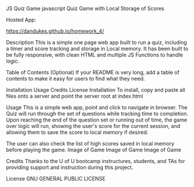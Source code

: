 JS Quiz Game
javascript Quiz Game with Local Storage of Scores

Hosted App:

https://dandukes.github.io/homework_4/

Description
This is a simple one page web app built to run a quiz, including a timer and score tracking and storage in Local memory. It has been built to be fully responsive, with clean HTML and multiple JS Functions to handle logic.

Table of Contents (Optional)
If your README is very long, add a table of contents to make it easy for users to find what they need.

Installation
Usage
Credits
License
Installation
To install, copy and paste all files onto a server and point the server root at index.html

Usage
This is a simple web app, point and click to navigate in browser. The Quiz will run through the set of questions while tracking time to completion. Upon reaching the end of the question set or running out of time, the game over logic will run, showing the user's score for the current session, and allowing them to save the score to local memory if desired.

The user can also check the list of high scores saved in local memory before playing the game. Image of Game Image of Game Image of Game

Credits
Thanks to the U of U bootcamp instructures, students, and TAs for providing support and instruction during this project.

License
GNU GENERAL PUBLIC LICENSE